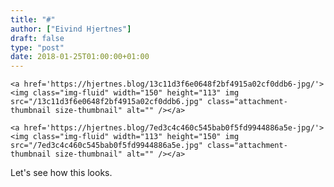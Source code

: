 ```yaml
---
title: "#"
author: ["Eivind Hjertnes"]
draft: false
type: "post"
date: 2018-01-25T01:00:00+01:00
---
```


<a id="org7717ae5"></a>

<div class="HTML">
  <div></div>

<figure class="gallery-item">

</div>

```text
<a href='https://hjertnes.blog/13c11d3f6e0648f2bf4915a02cf0ddb6-jpg/'><img class="img-fluid" width="150" height="113" img src="/13c11d3f6e0648f2bf4915a02cf0ddb6.jpg" class="attachment-thumbnail size-thumbnail" alt="" /></a>
```

<div class="HTML">
  <div></div>

</figure>

</div>

<div class="HTML">
  <div></div>

<figure class="gallery-item">

</div>

```text
<a href='https://hjertnes.blog/7ed3c4c460c545bab0f5fd9944886a5e-jpg/'><img class="img-fluid" width="113" height="150" img src="/7ed3c4c460c545bab0f5fd9944886a5e.jpg" class="attachment-thumbnail size-thumbnail" alt="" /></a>
```

<div class="HTML">
  <div></div>

</figure>

</div>

Let's see how this looks.
